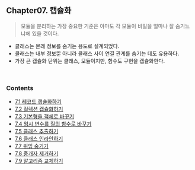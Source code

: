 ## Chapter07. 캡슐화

> 모듈을 분리하는 가장 중요한 기준은 아마도 각 모듈이 비밀을 얼마나 잘 숨기느냐에 있을 것이다.

- 클래스는 본래 정보를 숨기는 용도로 설계되었다.
- 클래스는 내부 정보뿐 아니라 클래스 사이 연결 관계를 숨기는 데도 유용하다.
- 가장 큰 캡슐화 단위는 클래스, 모듈이지만, 함수도 구현을 캡슐화한다.

<br>

### Contents

- [7.1 레코드 캡슐화하기](./7.01_레코드캡슐화하기/README.md)
- [7.2 컬렉션 캡슐화하기](./7.02_컬렉션캡슐화하기/README.md)
- [7.3 기본형을 객체로 바꾸기](./7.03_기본형을객체로바꾸기/README.md)
- [7.4 임시 변수를 질의 함수로 바꾸기](./7.04_임시변수를질의함수로바꾸기/README.md)
- [7.5 클래스 추출하기](./7.05_클래스추출하기/README.md)
- [7.6 클래스 인라인하기](./7.06_클래스인라인하기/README.md)
- [7.7 위임 숨기기](./7.07_위임숨기기/README.md)
- [7.8 중개자 제거하기](./7.08_중개자제거하기/README.md)
- [7.9 알고리즘 교체하기](./7.09_알고리즘교체하기/README.md)